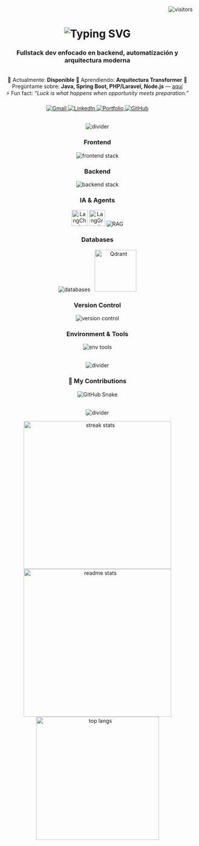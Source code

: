 <!-- Visitor badge (dark/light friendly) -->
<p align="right">
  <img src="https://visitor-badge.laobi.icu/badge?page_id=CristopherBuitrago" alt="visitors"/>
</p>

<h1 align="center">
  <img src="https://readme-typing-svg.herokuapp.com/?font=Righteous&size=35&center=true&vCenter=true&width=600&height=70&duration=4000&lines=Hello+universe!+👋;I'm+Cristopher+Buitrago!;Fullstack+Developer+from+Colombia+🇨🇴" alt="Typing SVG" />
</h1>

<h3 align="center">Fullstack dev enfocado en backend, automatización y arquitectura moderna</h3>

<br/>

<div align="center">
  🔭 Actualmente: <b>Disponible</b>
  🌱 Aprendiendo: <b>Arquitectura Transformer</b>
  💬 Pregúntame sobre: <b>Java, Spring Boot, PHP/Laravel, Node.js</b> — <a href="https://github.com/CristopherBuitrago">aquí</a><br/>
  ⚡ Fun fact: <i>“Luck is what happens when opportunity meets preparation.”</i>
</div>

<br/>

<div align="center">
  <a href="mailto:cristopherbuitrago0907@gmail.com" target="_blank">
    <img alt="Gmail" src="https://img.shields.io/badge/Gmail-0A0A0A?style=for-the-badge&logo=gmail&logoColor=EA4335">
  </a>
  <a href="https://www.linkedin.com/in/cristopher-buitrago-02b908304/" target="_blank">
    <img alt="LinkedIn" src="https://img.shields.io/badge/LinkedIn-0A66C2?style=for-the-badge&logo=linkedin&logoColor=white">
  </a>
  <a href="https://cristopher-dev-portfolio.netlify.app" target="_blank">
    <img alt="Portfolio" src="https://img.shields.io/badge/Portfolio-FF5722?style=for-the-badge&logo=google-chrome&logoColor=white">
  </a>
  <a href="https://github.com/CristopherBuitrago" target="_blank">
    <img alt="GitHub" src="https://img.shields.io/badge/GitHub-0A0A0A?style=for-the-badge&logo=github&logoColor=white">
  </a>
</div>

<br/>

<!-- Divider -->
<p align="center">
  <img src="https://img.shields.io/badge/-Tech%20Stack-1f6feb?style=for-the-badge" alt="divider">
</p>

<!-- ===== TECH STACK GRID ===== -->
<div align="center">

  <!-- Frontend -->
  <h3>Frontend</h3>
  <img src="https://skillicons.dev/icons?i=html,css,javascript,react,vue,tailwind,bootstrap,figma" alt="frontend stack"/>

  <!-- Backend -->
  <h3>Backend</h3>
  <img src="https://skillicons.dev/icons?i=java,spring,php,laravel,nodejs,python" alt="backend stack"/>

  <!-- IA / Agents -->
  <h3>IA & Agents</h3>
  <!-- LangChain -->
  <img src="https://raw.githubusercontent.com/langchain-ai/langchain/master/docs/static/img/favicon.ico" alt="LangChain" title="LangChain" width="42" height="42"/>
  <!-- LangGraph -->
  <img src="https://raw.githubusercontent.com/langchain-ai/langgraph/main/docs/static/img/favicon.ico" alt="LangGraph" title="LangGraph" width="42" height="42"/>
  <!-- RAG -->
  <img src="https://img.shields.io/badge/RAG-0A0A0A?style=for-the-badge&logo=apachespark&logoColor=white" alt="RAG" title="Retrieval Augmented Generation" />

  <!-- Databases -->
  <h3>Databases</h3>
  <img src="https://skillicons.dev/icons?i=mysql,postgres,mongodb" alt="databases"/>
  <!-- Qdrant -->
  <img src="https://raw.githubusercontent.com/qdrant/qdrant/main/docs/resources/logo.svg" alt="Qdrant" title="Qdrant (Vector DB)" width="110" style="margin-left:8px"/>

  <!-- Version Control -->
  <h3>Version Control</h3>
  <img src="https://skillicons.dev/icons?i=git,github" alt="version control"/>

  <!-- Environment / Tools -->
  <h3>Environment & Tools</h3>
  <img src="https://skillicons.dev/icons?i=vscode,docker,postman" alt="env tools"/>

</div>

<br/>

<!-- Divider -->
<p align="center">
  <img src="https://img.shields.io/badge/-Contributions-2ea043?style=for-the-badge" alt="divider">
</p>

<div align="center">
  <h3>🐍 My Contributions</h3>
  <img alt="GitHub Snake" src="https://raw.githubusercontent.com/CristopherBuitrago/CristopherBuitrago/output/github-contribution-grid-snake.svg" />
</div>

<br/>

<!-- Divider -->
<p align="center">
  <img src="https://img.shields.io/badge/-Stats-8957e5?style=for-the-badge" alt="divider">
</p>

<div align="center">
  <img width="390" src="https://github-readme-streak-stats.herokuapp.com/?user=CristopherBuitrago&count_private=true&theme=react&border_radius=10" alt="streak stats"/>
  <img width="390" src="https://github-readme-stats.vercel.app/api?username=CristopherBuitrago&count_private=true&show_icons=true&theme=react&rank_icon=github&border_radius=10" alt="readme stats"/>
  <br/>
  <img width="325" src="https://github-readme-stats.vercel.app/api/top-langs?username=CristopherBuitrago&hide=HTML&langs_count=8&layout=compact&theme=react&border_radius=10&size_weight=0.5&count_weight=0.5&exclude_repo=github-readme-stats" alt="top langs"/>
</div>

<!-- Footer spacing -->
<br/><br/>

